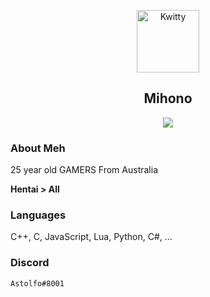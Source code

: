 <p align="center">
 <img width="100px" src="https://cdn.discordapp.com/attachments/672114005111734289/918876881040863342/astolfo2.jpg" align="center" alt="Kwitty" />
 <h2 align="center">Mihono</h2>
 <p align="center"></p>
</p>
  <p align="center">
<a href="">
      <img src="https://media.discordapp.net/attachments/754562222251835423/918825663044145212/27020Astolfo2028Saber29201.png?width=383&height=542"/>
    </a>
    <a href="https://en.wikipedia.org/wiki/Leet">
    </a>
    <br />
 



### About Meh

25 year old GAMERS From Australia

**Hentai > All**


### Languages

C++, C, JavaScript, Lua, Python, C#, ...

### Discord

`Astolfo#8001`
